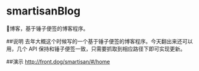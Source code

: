 # smartisanBlog
🔨博客，基于锤子便签的博客程序。

##说明
去年大概这个时候写的一个基于锤子便签的博客程序。今天翻出来还可以用，几个 API 保持和锤子便签一致，只需要抓取到相应路径下即可实现更新。

##演示
	http://front.dog/smartisan/#/home
